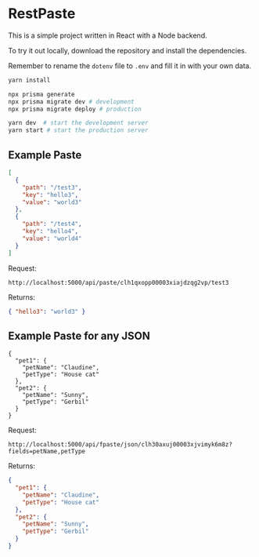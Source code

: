 # RestPaste

This is a simple project written in React with a Node backend.

To try it out locally, download the repository and install the dependencies.

Remember to rename the `dotenv` file to `.env` and fill it in with your own data.

```sh
yarn install

npx prisma generate
npx prisma migrate dev # development
npx prisma migrate deploy # production

yarn dev  # start the development server
yarn start # start the production server
```

## Example Paste

```json
[
  {
    "path": "/test3",
    "key": "hello3",
    "value": "world3"
  },
  {
    "path": "/test4",
    "key": "hello4",
    "value": "world4"
  }
]
```

Request:

```text
http://localhost:5000/api/paste/clh1qxopp00003xiajdzqg2vp/test3
```

Returns:

```json
{ "hello3": "world3" }
```

## Example Paste for any JSON

```
{
  "pet1": {
    "petName": "Claudine",
    "petType": "House cat"
  },
  "pet2": {
    "petName": "Sunny",
    "petType": "Gerbil"
  }
}
```

Request:

```text
http://localhost:5000/api/fpaste/json/clh30axuj00003xjvimyk6m8z?fields=petName,petType
```

Returns:

```json
{
  "pet1": {
    "petName": "Claudine",
    "petType": "House cat"
  },
  "pet2": {
    "petName": "Sunny",
    "petType": "Gerbil"
  }
}
```
